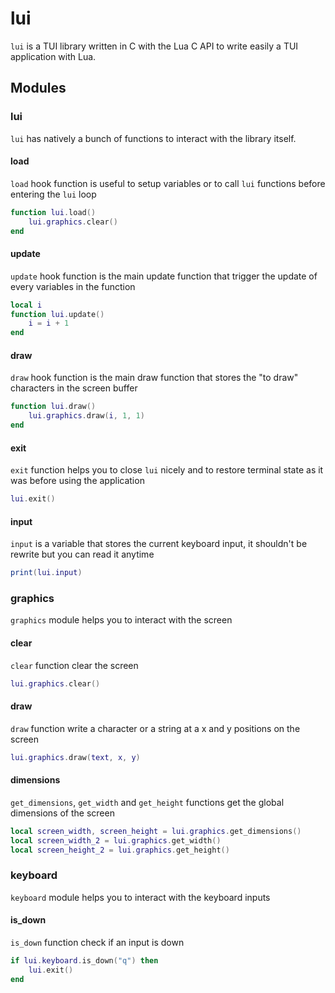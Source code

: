# lui
`lui` is a TUI library written in C with the Lua C API to write easily a TUI application with Lua.

## Modules
### lui
`lui` has natively a bunch of functions to interact with the library itself.

#### load
`load` hook function is useful to setup variables or to call `lui` functions before entering the `lui` loop
```lua
function lui.load()
    lui.graphics.clear()
end
```

#### update
`update` hook function is the main update function that trigger the update of every variables in the function
```lua
local i
function lui.update()
    i = i + 1
end
```

#### draw
`draw` hook function is the main draw function that stores the "to draw" characters in the screen buffer
```lua
function lui.draw()
    lui.graphics.draw(i, 1, 1)
end
```

#### exit
`exit` function helps you to close `lui` nicely and to restore terminal state as it was before using the application
```lua
lui.exit()
```

#### input
`input` is a variable that stores the current keyboard input, it shouldn't be rewrite but you can read it anytime

```lua
print(lui.input)
```

### graphics
`graphics` module helps you to interact with the screen

#### clear
`clear` function clear the screen
```lua
lui.graphics.clear()
```

#### draw
`draw` function write a character or a string at a x and y positions on the screen
```lua
lui.graphics.draw(text, x, y)
```

#### dimensions
`get_dimensions`, `get_width` and `get_height` functions get the global dimensions of the screen
```lua
local screen_width, screen_height = lui.graphics.get_dimensions()
local screen_width_2 = lui.graphics.get_width()
local screen_height_2 = lui.graphics.get_height()
```

### keyboard
`keyboard` module helps you to interact with the keyboard inputs

#### is_down
`is_down` function check if an input is down
```lua
if lui.keyboard.is_down("q") then
    lui.exit()
end
```